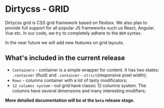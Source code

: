 # Dirtycss - GRID
Dirtycss grid is CSS grid framework based on flexbox. We also plan to provide full support for all popular JS frameworks
such us React, Angular, Vue etc. In our code, we try to completely adhere to the `BEM` syntax.

In the near future we will add new features on grid layouts.

## What's included in the current release
* `Containers` - container is a simple wrapper for content. It has two states: `.container` (fluid) and `.container--strict`(responsive pixel width);
* `Rows` - columns container with a lot of tasty modificators;
* `12 columns system` - out grid have classic 12 columns system. The columns have several dimensions and many interesting modifiers;

**More detailed documentation will be at the `beta` release stage.**
